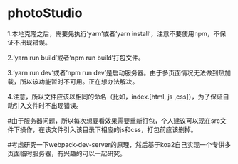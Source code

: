 # photoStudio

1.本地克隆之后，需要先执行‘yarn’或者‘yarn install’，注意不要使用npm，不保证不出现错误。

2.‘yarn run build’或者‘npm run build’打包文件。

3.‘yarn run dev’或者‘npm run dev’是启动服务器。由于多页面情况无法做到热加载，所以该功能暂时不可用。正在想办法解决。

4.注意，所以文件应该以相同的命名（比如，index.[html, js ,css]），为了保证自动引入文件时不出现错误。

#由于服务器问题，所以每次想要看效果需要重新打包，个人建议可以现在src文件下操作，在该文件引入该目录下相应的js和css，打包前应该删掉。

#考虑研究一下webpack-dev-server的原理，然后基于koa2自己实现一个专供多页面临时服务器，有兴趣的可以一起研究。